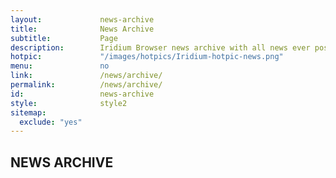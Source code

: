 ```yaml
---	
layout:				news-archive
title:				News Archive
subtitle:			Page
description:		Iridium Browser news archive with all news ever posted - all about the builds, releases, bug fixes and much more."
hotpic:				"/images/hotpics/Iridium-hotpic-news.png"
menu:				no
link:				/news/archive/
permalink:			/news/archive/
id:					news-archive
style:				style2
sitemap:
  exclude: "yes"
---
```

## NEWS ARCHIVE #